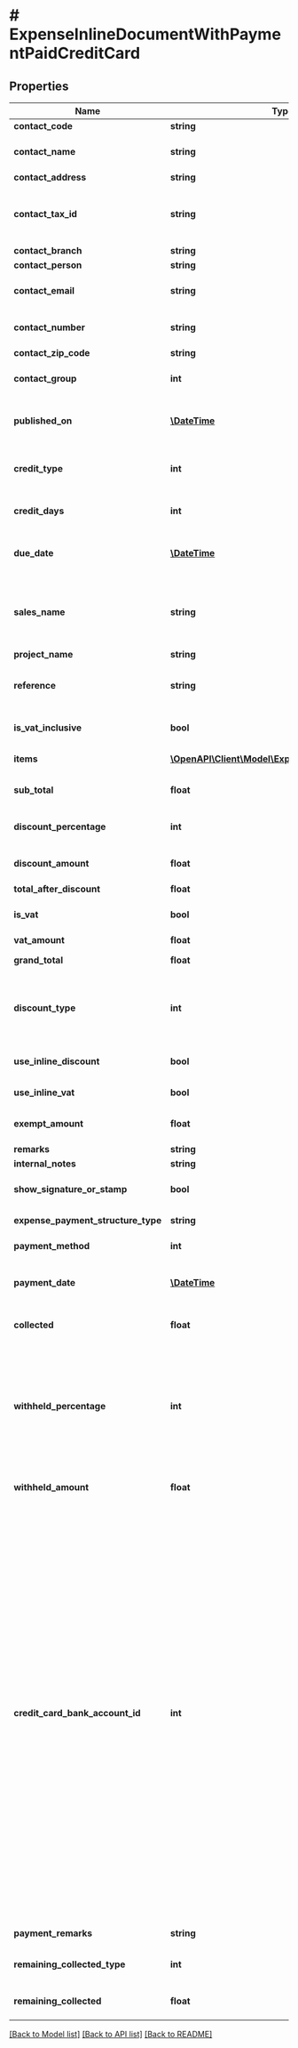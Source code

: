 # # ExpenseInlineDocumentWithPaymentPaidCreditCard

## Properties

Name | Type | Description | Notes
------------ | ------------- | ------------- | -------------
**contact_code** | **string** | รหัส ลูกค้า/ผู้จำหน่าย | [optional] 
**contact_name** | **string** | ชื่อ ลูกค้า/ผู้จำหน่าย &lt;br&gt; &lt;ex&gt;Example: บริษัท ลูกค้า จำกัด, คุณลูกค้า ซื้อประจำ&lt;/ex&gt; | 
**contact_address** | **string** | ที่อยู่ ลูกค้า/ผู้จำหน่าย | [optional] 
**contact_tax_id** | **string** | เลขประจำตัวผู้เสียภาษี ลูกค้า หรือ ผู้จำหน่าย/ลูกค้า &lt;br&gt; (ถ้ามีจำเป็นต้องครบ 13 หลัก) &lt;br&gt; &lt;ex&gt;Example: 1234567890123 &lt;/ex&gt; | [optional] 
**contact_branch** | **string** | สำนักงาน/สาขา | [optional] 
**contact_person** | **string** | ชื่อผู้ติดต่อ | [optional] 
**contact_email** | **string** | อีเมลผู้ติดต่อ &lt;br&gt; &lt;ex&gt;Example: contact@email.com&lt;/ex&gt; | [optional] 
**contact_number** | **string** | เบอร์มือถือผู้ติดต่อ &lt;br&gt; &lt;ex&gt;Example: 099-999-9999&lt;/ex&gt; | [optional] 
**contact_zip_code** | **string** | รหัสไปรษณีย์ติดต่อ | [optional] 
**contact_group** | **int** | ประผู้ติดต่อ &lt;br&gt; 1 &#x3D; บุคคลธรรมดา &lt;br&gt; 3 &#x3D; นิติบุคคล | [optional] [default to 1]
**published_on** | [**\DateTime**](\DateTime.md) | วันที่เอกสาร รูปแบบ yyyy-MM-dd &lt;br&gt; &lt;ex&gt;Example: 2020-01-01&lt;/ex&gt; | 
**credit_type** | **int** | รูปแบบเครดิต &lt;br&gt; 1 &#x3D; เครดิต (วัน) &lt;br&gt; 3 &#x3D; เงินสด  &lt;br&gt; 5 &#x3D; เครดิต (ไม่แสดงวันที่ครบกำหนด) | [optional] [default to 1]
**credit_days** | **int** | จำนวนวันที่ให้เครดิต &lt;br&gt; &lt;ex&gt;Example: 30&lt;/ex&gt; | [optional] [default to 0]
**due_date** | [**\DateTime**](\DateTime.md) | วันครบกำหนดเอกสาร รูปแบบ yyyy-MM-dd &lt;br&gt; &lt;ex&gt;Example: 2020-01-01&lt;/ex&gt; | 
**sales_name** | **string** | ชื่อผู้สร้างเอกสาร หรือ ชื่อพนักงานขาย &lt;br&gt; &lt;ex&gt;Example: sale@email.com or Mr.Sale Shop&lt;/ex&gt; | [optional] [default to 'อีเมล หรือ ชื่อผู้สร้างเอกสาร']
**project_name** | **string** | ชื่อโปรเจค | [optional] 
**reference** | **string** | เลขที่อ้างอิง หรือ เลขที่เอกสารที่เกี่ยวข้อง &lt;br&gt; &lt;ex&gt;Example: INV2020010001&lt;/ex&gt; | [optional] 
**is_vat_inclusive** | **bool** | มูลค่าเอกสารรวมภาษีแล้วหรือไม่ | [optional] [default to false]
**items** | [**\OpenAPI\Client\Model\ExpenseInlineProductItem[]**](ExpenseInlineProductItem.md) | รายการสินค้าใช้งานสำหรับเอกสาร Simple Expense | [optional] 
**sub_total** | **float** | มูลค่ารวมเป็นเงิน | [optional] [default to 0]
**discount_percentage** | **int** | มูลค่าส่วนลดเป็นเปอร์เซ็นต์ | [optional] [default to 0]
**discount_amount** | **float** | มูลค่าส่วนลดเป็นจำนวน (บาท) | [optional] [default to 0]
**total_after_discount** | **float** | มูลค่าหลังหักส่วนลด | 
**is_vat** | **bool** | มูลค่าหลังหักส่วนลด มีภาษีมูลค่าเพิ่ม 7% | [optional] [default to false]
**vat_amount** | **float** | ภาษีมูลค่าเพิ่ม | [optional] 
**grand_total** | **float** | จำนวนเงินรวมทั้งสิ้น (รวมภาษีมูลค่าเพิ่ม 7% แล้ว) | 
**discount_type** | **int** | รูปแบบส่วนลดในเอกสาร กรณีใช้รูปแบบ Inline ส่วนลด หรือ ภาษี แยกตามรายการสินค้า &lt;br&gt; สามารถเลือกรูปแบบส่วนลดได้ &lt;br&gt; 1 &#x3D;  เปอร์เซ็นต์ &lt;br&gt; 3 &#x3D; จำนวน (บาท) | [optional] [default to 1]
**use_inline_discount** | **bool** | inline discount ใช้งานส่วนลด แยกตามรายการสินค้า | [optional] [default to true]
**use_inline_vat** | **bool** | inline vat ใช้งานส่วนลดและภาษี แยกตามรายการสินค้า | [optional] 
**exempt_amount** | **float** | ยอดขายที่ยกเว้นภาษีมูลค่าเพิ่ม | [optional] [default to 0]
**remarks** | **string** | หมายเหตุเอกสาร | [optional] 
**internal_notes** | **string** | โน๊ตภายในบริษัท | [optional] 
**show_signature_or_stamp** | **bool** | ลายเซ็นอิเล็กทรอนิกส์และตรายาง | [optional] [default to true]
**expense_payment_structure_type** | **string** | สร้างเอกสารแบบ Simple พร้อมชำระเงิน ด้วยบัตรเครดิต | 
**payment_method** | **int** | ประเภทการชำระเงิน &lt;br&gt; 7 &#x3D; บัตรเครดิต | [default to 1]
**payment_date** | [**\DateTime**](\DateTime.md) | วันที่รับชำระเงิน / วันที่ชำระเงิน รูปแบบ yyyy-MM-dd &lt;br&gt; &lt;ex&gt;Example: 2020-01-01&lt;/ex&gt; | 
**collected** | **float** | จำนวนเงินยอดจ่ายสุทธิ &lt;br&gt; &lt;ex&gt; Example : 100.00 &lt;/ex&gt; | [default to 0]
**withheld_percentage** | **int** | เปอร์เซ็น หัก ณ ที่จ่าย &lt;br&gt; 0.5 &#x3D; 0.5% &lt;br&gt; 0.75 &#x3D; 0.75% &lt;br&gt; 1 &#x3D; 1% &lt;br&gt; 1.5 &#x3D; 1.5% &lt;br&gt; 2 &#x3D; 2% &lt;br&gt; 3 &#x3D; 3% &lt;br&gt; 5 &#x3D; 5% &lt;br&gt; 10 &#x3D; 10% &lt;br&gt; 15 &#x3D; 15% &lt;br&gt; -1 &#x3D; จำนวนเงิน &lt;red&gt;(สำหรับเอกสารที่ใช้ภาษีแยกตามรายการสินค้า ต้องใช้เป็นจำนวนเงิน)&lt;/red&gt; | [optional] [default to 0]
**withheld_amount** | **float** | จำนวน ยอดหัก ณ ที่จ่าย &lt;br&gt; &lt;ex&gt; Example : 100.00 &lt;/ex&gt; | [optional] [default to 0]
**credit_card_bank_account_id** | **int** | ธนาคารที่ชำระด้วยบัตรเครดิต &lt;br&gt; 1 &#x3D; ธนาคารกรุงเทพ &lt;br&gt; 2 &#x3D; ธนาคารกสิกรไทย &lt;br&gt; 3 &#x3D; ธนาคารกรุงไทย &lt;br&gt; 4 &#x3D; ธนาคารทหารไทย &lt;br&gt; 5 &#x3D; ธนาคารไทยพาณิชย์ &lt;br&gt; 6 &#x3D; ธนาคารสแตนดาร์ดชาร์เตอร์ด &lt;br&gt; 7 &#x3D; ธนาคารซีไอเอ็มบี ไทย &lt;br&gt; 8 &#x3D; ธนาคารยูโอบี &lt;br&gt; 10 &#x3D; ธนาคารกรุงศรีอยุธยา &lt;br&gt; 11 &#x3D; ธนาคารออมสิน &lt;br&gt; 12 &#x3D; ธนาคารธนชาต &lt;br&gt; 13 &#x3D; ธนาคารแลนด์ แอนด์ เฮ้าส์ &lt;br&gt; 14 &#x3D; ธนาคารเกียรตินาคิน &lt;br&gt; 15 &#x3D; ธนาคารซิตี้แบงก์ &lt;br&gt; 16 &#x3D; ธนาคารทิสโก้ &lt;br&gt; 53 &#x3D; ธนาคารเพื่อการเกษตรและสหกรณ์การเกษตร &lt;br&gt; 54 &#x3D; ธนาคารเพื่อการส่งออกและนำเข้าแห่งประเทศไทย &lt;br&gt; 55 &#x3D; ธนาคารอาคารสงเคราะห์ &lt;br&gt; 56 &#x3D; ธนาคารพัฒนาวิสาหกิจขนาดกลางและขนาดย่อมแห่งประเทศไทย &lt;br&gt; 57 &#x3D; ธนาคารอิสลามแห่งประเทศไทย &lt;br&gt; 58 &#x3D; ธนาคารแห่งประเทศจีน (ไทย) &lt;br&gt; 59 &#x3D; ธนาคารไอซีบีซี (ไทย) &lt;br&gt; 60 &#x3D; ธนาคารเมกะ สากลพาณิชย์ &lt;br&gt; 61 &#x3D; ธนาคารซูมิโตโม มิตซุย แบงกิ้ง คอร์ปอเรชั่น &lt;br&gt; 62 &#x3D; ธนาคารมิซูโฮ จำกัด (กรุงเทพฯ) &lt;br&gt; 63 &#x3D; ธนาคารฮ่องกงและเซี่ยงไฮ้แบงกิ้งคอร์ปอเรชั่น &lt;br&gt; 64 &#x3D; ธนาคารไทยเครดิต เพื่อรายย่อย | [optional] [default to 0]
**payment_remarks** | **string** | หมายเหตุ การรับชำระเงิน หรือ ชำระเงิน | [optional] 
**remaining_collected_type** | **int** | สาเหตุเงินขาด เงินเกิน &lt;br&gt; 51 &#x3D; เงินขาดหรือเงินกิน &lt;br&gt; 55 &#x3D; ค่าธรรมเนียมธนาคาร | [optional] [default to 0]
**remaining_collected** | **float** | จำนวน ยอดเงินขาด หรือ เงินเกิน &lt;br&gt; &lt;ex&gt; Example : 100.00 &lt;/ex&gt; | [optional] [default to 0]

[[Back to Model list]](../../README.md#documentation-for-models) [[Back to API list]](../../README.md#documentation-for-api-endpoints) [[Back to README]](../../README.md)


